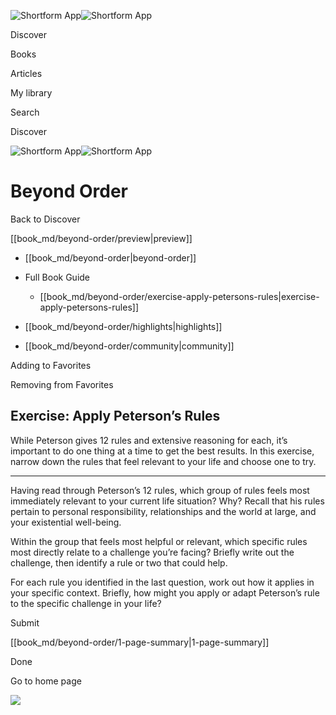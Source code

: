 ![Shortform App](/img/logo.36a2399e.svg)![Shortform App](/img/logo-dark.70c1b072.svg)

Discover

Books

Articles

My library

Search

Discover

![Shortform App](/img/logo.36a2399e.svg)![Shortform App](/img/logo-dark.70c1b072.svg)

# Beyond Order

Back to Discover

[[book_md/beyond-order/preview|preview]]

  * [[book_md/beyond-order|beyond-order]]
  * Full Book Guide

    * [[book_md/beyond-order/exercise-apply-petersons-rules|exercise-apply-petersons-rules]]
  * [[book_md/beyond-order/highlights|highlights]]
  * [[book_md/beyond-order/community|community]]



Adding to Favorites 

Removing from Favorites 

## Exercise: Apply Peterson’s Rules

While Peterson gives 12 rules and extensive reasoning for each, it’s important to do one thing at a time to get the best results. In this exercise, narrow down the rules that feel relevant to your life and choose one to try.

* * *

Having read through Peterson’s 12 rules, which group of rules feels most immediately relevant to your current life situation? Why? Recall that his rules pertain to personal responsibility, relationships and the world at large, and your existential well-being.

Within the group that feels most helpful or relevant, which specific rules most directly relate to a challenge you’re facing? Briefly write out the challenge, then identify a rule or two that could help.

For each rule you identified in the last question, work out how it applies in your specific context. Briefly, how might you apply or adapt Peterson’s rule to the specific challenge in your life?

Submit 

[[book_md/beyond-order/1-page-summary|1-page-summary]]

Done

Go to home page 

![](https://bat.bing.com/action/0?ti=56018282&Ver=2&mid=a49967ff-309d-4e84-ab60-81bd808bec6a&sid=201ffde0635411ee902411d77b750559&vid=20202bf0635411ee9ac03f2e618b0b9f&vids=0&msclkid=N&pi=0&lg=en-US&sw=800&sh=600&sc=24&nwd=1&tl=Shortform%20%7C%20Beyond%20Order&p=https%3A%2F%2Fwww.shortform.com%2Fapp%2Fbook%2Fbeyond-order%2Fexercise-apply-petersons-rules&r=&lt=276&evt=pageLoad&sv=1&rn=328794)
